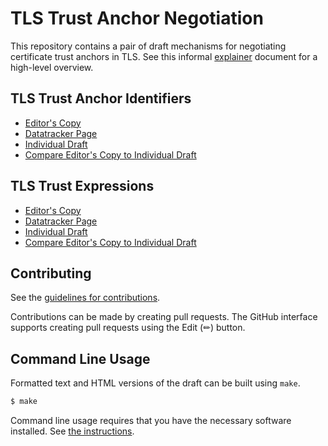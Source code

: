 # TLS Trust Anchor Negotiation

This repository contains a pair of draft mechanisms for negotiating certificate trust anchors in TLS. See this informal [explainer](explainer.md) document for a high-level overview.

## TLS Trust Anchor Identifiers

* [Editor's Copy](https://davidben.github.io/tls-trust-expressions/#go.draft-beck-tls-trust-anchor-ids.html)
* [Datatracker Page](https://datatracker.ietf.org/doc/draft-beck-tls-trust-anchor-ids)
* [Individual Draft](https://datatracker.ietf.org/doc/html/draft-beck-tls-trust-anchor-ids)
* [Compare Editor's Copy to Individual Draft](https://davidben.github.io/tls-trust-expressions/#go.draft-beck-tls-trust-anchor-ids.diff)

## TLS Trust Expressions

* [Editor's Copy](https://davidben.github.io/tls-trust-expressions/#go.draft-davidben-tls-trust-expr.html)
* [Datatracker Page](https://datatracker.ietf.org/doc/draft-davidben-tls-trust-expr)
* [Individual Draft](https://datatracker.ietf.org/doc/html/draft-davidben-tls-trust-expr)
* [Compare Editor's Copy to Individual Draft](https://davidben.github.io/tls-trust-expressions/#go.draft-davidben-tls-trust-expr.diff)


## Contributing

See the
[guidelines for contributions](https://github.com/davidben/tls-trust-expressions/blob/main/CONTRIBUTING.md).

Contributions can be made by creating pull requests.
The GitHub interface supports creating pull requests using the Edit (✏) button.


## Command Line Usage

Formatted text and HTML versions of the draft can be built using `make`.

```sh
$ make
```

Command line usage requires that you have the necessary software installed.  See
[the instructions](https://github.com/martinthomson/i-d-template/blob/main/doc/SETUP.md).

